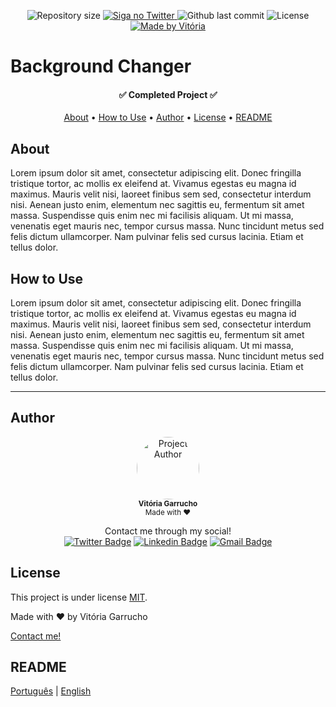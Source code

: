<p align="center">
  <img alt="Repository size" src="https://img.shields.io/github/directory-file-count/marelps/undertale-website?style=flat-square">
  <a href="https://twitter.com/piterparquinho">
    <img alt="Siga no Twitter" src="https://img.shields.io/twitter/url?style=social&url=https%3A%2F%2Ftwitter.com%2Fpiterparquinho">
  </a>
  <img alt="Github last commit" src="https://img.shields.io/github/last-commit/marelps/undertale-website?style=flat-square">
   <img alt="License" src="https://img.shields.io/badge/license-MIT-brightgreen">
  <a href="https://rocketseat.com.br">
    <img alt="Made by Vitória" src="https://img.shields.io/badge/made%20by-Vitória-%237519C1">
  </a>

  # Background Changer
<h4 align="center"> 
	✅ Completed Project ✅
</h4>

<p align="center">
 <a href="#About">About</a> •
 <a href="#how-to-use">How to Use</a> •  
 <a href="#author">Author</a> • 
  <a href="#license">License</a> • 
 <a href="#readme">README</a>
</p>

## About
Lorem ipsum dolor sit amet, consectetur adipiscing elit. Donec fringilla tristique tortor, ac mollis ex eleifend at. Vivamus egestas eu magna id maximus. Mauris velit nisi, laoreet finibus sem sed, consectetur interdum nisi. Aenean justo enim, elementum nec sagittis eu, fermentum sit amet massa. Suspendisse quis enim nec mi facilisis aliquam. Ut mi massa, venenatis eget mauris nec, tempor cursus massa. Nunc tincidunt metus sed felis dictum ullamcorper. Nam pulvinar felis sed cursus lacinia. Etiam et tellus dolor.

## How to Use
Lorem ipsum dolor sit amet, consectetur adipiscing elit. Donec fringilla tristique tortor, ac mollis ex eleifend at. Vivamus egestas eu magna id maximus. Mauris velit nisi, laoreet finibus sem sed, consectetur interdum nisi. Aenean justo enim, elementum nec sagittis eu, fermentum sit amet massa. Suspendisse quis enim nec mi facilisis aliquam. Ut mi massa, venenatis eget mauris nec, tempor cursus massa. Nunc tincidunt metus sed felis dictum ullamcorper. Nam pulvinar felis sed cursus lacinia. Etiam et tellus dolor.
 ***
## Author
<p align="center">
 <img style="border-radius: 50%;" src="https://avatars.githubusercontent.com/u/48718646?v=4" width="100px;" alt="Project Author"/>
 <br />
 <sub><b>Vitória Garrucho</b></br> Made with ❤️</sub></p>

<p align="center">Contact me through my social!<br>
<a href="https://twitter.com/piterparquinho" target="_blank"><img src="https://img.shields.io/badge/-@piterparquinho-1ca0f1?style=flat-square&labelColor=1ca0f1&logo=twitter&logoColor=white&link=https://twitter.com/piterparquinho" alt="Twitter Badge"></a>
<a href="https://www.linkedin.com/in/vitoriagarrucho/" target="_blank"><img src="https://img.shields.io/badge/-Vitória-blue?style=flat-square&logo=Linkedin&logoColor=white&link=https://www.linkedin.com/in/vitoriagarrucho/" alt="Linkedin Badge"></a>
<a href="mailto:vitoriagarrucho@gmail.com" target="_blank"><img src="https://img.shields.io/badge/-vitoriagarrucho@gmail.com-c14438?style=flat-square&logo=Gmail&logoColor=white&link=mailto:vitoriagarrucho@gmail.com" alt="Gmail Badge"></a>
 </p>

## License

This project is under license [MIT](./LICENSE).

Made with ❤️ by Vitória Garrucho

<a href="https://www.linkedin.com/in/vitoriagarrucho/" target="_blank">Contact me!</a>

## README
[Português](./README.md)  |  [English](./README-en.md)